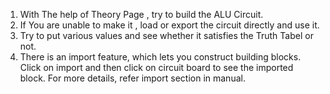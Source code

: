 1. With The help of Theory Page , try to build the ALU Circuit.
2. If You are unable to make it , load or export the circuit directly and use it.
3. Try to put various values and see whether it satisfies the Truth Tabel or not.
4. There is an import feature, which lets you construct building blocks. Click on import and then click on circuit board to see the imported block. For more details, refer import section in manual.

